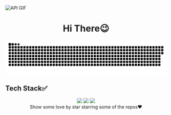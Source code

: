 ![API GIF](https://developers.giphy.com/branch/master/static/api-512d36c09662682717108a38bbb5c57d.gif)

<h1 align ="center">Hi There😉</h1>
<img src="github-snake.svg" align="center">
<h2>Tech Stack✅️</h2>
<div align="center">
    <img src="https://skillicons.dev/icons?i=react,bootstrap,html,css,vscode,github,tailwind,git,r" />
    <img src="https://skillicons.dev/icons?i=nodejs,javascript,express,mongodb,python,typescript,docker,kubernetes,graphql" />
    <img src="https://skillicons.dev/icons?i=java,aws,arch,arduino,bash,blender,cpp,gcp,ubuntu " />
    <br>
<h align ="center">Show some love by star starring some of the repos❤️</h3>
